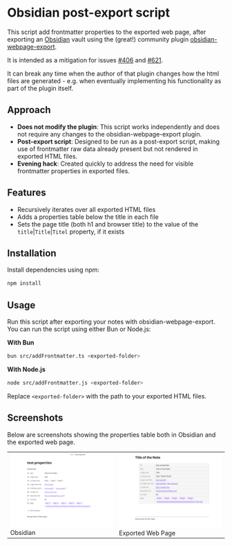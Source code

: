 # Obsidian post-export script

This script add frontmatter properties to the exported web page, after exporting an [Obsidian](https://obsidian.md/) vault using the (great!) community plugin [obsidian-webpage-export](https://github.com/KosmosisDire/obsidian-webpage-export).

It is intended as a mitigation for issues [#406](https://github.com/KosmosisDire/obsidian-webpage-export/issues/406) and [#621](https://github.com/KosmosisDire/obsidian-webpage-export/issues/621).

It can break any time when the author of that plugin changes how the html files are generated - e.g. when eventually implementing his functionality as part of the plugin itself.

## Approach
- **Does not modify the plugin**: This script works independently and does not require any changes to the obsidian-webpage-export plugin.
- **Post-export script**: Designed to be run as a post-export script, making use of frontmatter raw data already present but not rendered in exported HTML files.
- **Evening hack**: Created quickly to address the need for visible frontmatter properties in exported files.

## Features
- Recursively iterates over all exported HTML files
- Adds a properties table below the title in each file
- Sets the page title (both h1 and browser title) to the value of the `title`|`Title`|`Titel` property, if it exists


## Installation
Install dependencies using npm:

```sh
npm install
```

## Usage
Run this script after exporting your notes with obsidian-webpage-export.
You can run the script using either Bun or Node.js:

**With Bun**
```sh
bun src/addFrontmatter.ts <exported-folder>
```

**With Node.js**
```sh
node src/addFrontmatter.js <exported-folder>
```

Replace `<exported-folder>` with the path to your exported HTML files.

## Screenshots
Below are screenshots showing the properties table both in Obsidian and the exported web page.

<table>
  <tr>
    <td width=50%><img src="Screenshot_Obsidian_Properties.png" alt="Obsidian Properties"/>Obsidian</td>
    <td><img src="Screenshot_Webpage_Properties.png" alt="Webpage Properties" />Exported Web Page</td>
  </tr>
</table>

